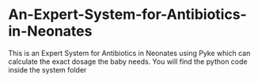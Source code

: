 # An-Expert-System-for-Antibiotics-in-Neonates
This is an Expert System for Antibiotics in Neonates using Pyke which can calculate the exact dosage the baby needs.
You will find the python code inside the system folder

